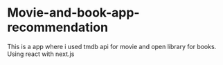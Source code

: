 # Movie-and-book-app-recommendation
This is a app where i used tmdb api for movie and open library for books. Using react with next.js
